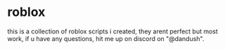 # roblox
this is a collection of roblox scripts i created, they arent perfect but most work, if u have any questions, hit me up on discord on "@dandush".